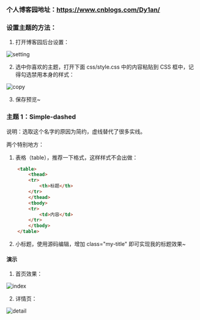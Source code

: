 ### 个人博客园地址：https://www.cnblogs.com/Dy1an/

### 设置主题的方法：

1. 打开博客园后台设置：

![setting](https://github.com/PythonTra1nee/CNBlog-Theme/blob/master/dispaly/20190307154520.jpg)

2. 选中你喜欢的主题，打开下面 css/style.css 中的内容粘贴到 CSS 框中，记得勾选禁用本身的样式：

![copy](https://github.com/PythonTra1nee/CNBlog-Theme/blob/master/dispaly/20190307154606.jpg)

3. 保存预览~

### 主题 1：Simple-dashed

说明：选取这个名字的原因为简约，虚线替代了很多实线。

两个特别地方：

1. 表格（table），推荐一下格式，这样样式不会出做：

```html
    <table>
        <thead>
        <tr>
            <th>标题</th>
        </tr>
        </thead>
        <tbody>
        <tr>
            <td>内容</td>
        </tr>
        </tbody>
    </table>
```

2. 小标题，使用源码编辑，增加 class="my-title" 即可实现我的标题效果~

#### 演示

1. 首页效果：

![index](https://github.com/PythonTra1nee/CNBlog-Theme/blob/master/Simple-dashed/image/index.jpg)

2. 详情页：

![detail](https://github.com/PythonTra1nee/CNBlog-Theme/blob/master/Simple-dashed/image/detail.jpg?raw=true)

